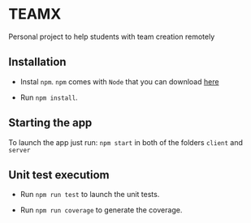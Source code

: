 # TEAMX

Personal project to help students with team creation remotely

## Installation

-   Instal `npm`. `npm` comes with `Node` that you can download [here](https://nodejs.org/en/download/)

-   Run `npm install`.

## Starting the app

To launch the app just run: `npm start` in both of the folders `client` and `server`

## Unit test executiom

-   Run `npm run test` to launch the unit tests.

-   Run `npm run coverage` to generate the coverage.
